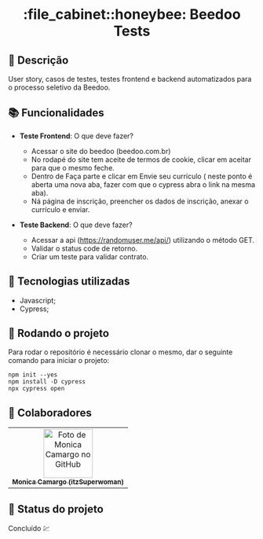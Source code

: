 <h1 align="center">:file_cabinet::honeybee: Beedoo Tests</h1>

## :memo: Descrição
User story, casos de testes, testes frontend e backend automatizados para o processo seletivo da Beedoo.

## :books: Funcionalidades
* <b>Teste Frontend</b>: O que deve fazer?

  -  Acessar o site do beedoo (beedoo.com.br)
  -  No rodapé do site tem aceite de termos de cookie, clicar em aceitar para que o mesmo feche.
  -  Dentro de Faça parte e clicar em Envie seu currículo ( neste ponto é aberta uma nova aba, fazer com que o cypress abra o link na mesma aba).
  -  Ná página de inscrição, preencher os dados de inscrição, anexar o currículo e enviar.

* <b>Teste Backend</b>: O que deve fazer?
 
  -  Acessar a api (https://randomuser.me/api/) utilizando o método GET.
  -  Validar o status code de retorno.
  -  Criar um teste para validar contrato.

## :wrench: Tecnologias utilizadas
* Javascript;
* Cypress;

## :rocket: Rodando o projeto
Para rodar o repositório é necessário clonar o mesmo, dar o seguinte comando para iniciar o projeto:
```
npm init --yes
npm install -D cypress
npx cypress open
```

## :handshake: Colaboradores
<table>
  <tr>
    <td align="center">
      <a href="https://github.com/itzSuperwoman">
        <img src="https://avatars.githubusercontent.com/u/65570791?v=4" width="100px;" alt="Foto de Monica Camargo no GitHub"/><br>
        <sub>
          <b>Monica Camargo (itzSuperwoman) </b>
        </sub>
      </a>
    </td>
  </tr>
</table>

## :dart: Status do projeto

Concluído :chart:
